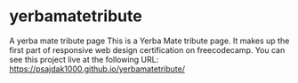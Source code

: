 # yerbamatetribute
A yerba mate tribute page
This is a Yerba Mate tribute page.
It makes up the first part of responsive web design certification on freecodecamp.
You can see this project live at the following URL:
https://psajdak1000.github.io/yerbamatetribute/
